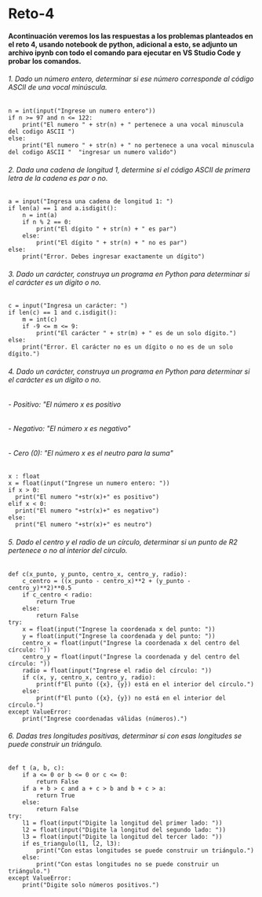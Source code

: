 # Reto-4

#### Acontinuación veremos los las respuestas a los problemas planteados en el reto 4, usando notebook de python, adicional a esto, se adjunto un archivo ipynb con todo el comando para ejecutar en VS Studio Code y probar los comandos.

###### 1. Dado un número entero, determinar si ese número corresponde al código ASCII de una vocal minúscula.

```
n = int(input("Ingrese un numero entero"))
if n >= 97 and n <= 122:
    print("El numero " + str(n) + " pertenece a una vocal minuscula del codigo ASCII ")
else:
    print("El numero " + str(n) + " no pertenece a una vocal minuscula del codigo ASCII "  "ingresar un numero valido")
```

###### 2. Dada una cadena de longitud 1, determine si el código ASCII de primera letra de la cadena es par o no.

```
a = input("Ingresa una cadena de longitud 1: ")
if len(a) == 1 and a.isdigit():
    n = int(a)
    if n % 2 == 0:
        print("El dígito " + str(n) + " es par")
    else:
        print("El dígito " + str(n) + " no es par")
else:
    print("Error. Debes ingresar exactamente un dígito") 
```

###### 3. Dado un carácter, construya un programa en Python para determinar si el carácter es un dígito o no.

```
c = input("Ingresa un carácter: ")
if len(c) == 1 and c.isdigit():
    m = int(c)
    if -9 <= m <= 9:
        print("El carácter " + str(m) + " es de un solo dígito.")
else:
    print("Error. El carácter no es un dígito o no es de un solo dígito.")
```

###### 4. Dado un carácter, construya un programa en Python para determinar si el carácter es un dígito o no. 
###### - Positivo: "El número x es positivo
###### - Negativo: "El número x es negativo"
###### - Cero (0): "El número x es el neutro para la suma"

```
x : float
x = float(input("Ingrese un numero entero: "))
if x > 0:
  print("El numero "+str(x)+" es positivo")
elif x < 0:
  print("El numero "+str(x)+" es negativo")
else:
  print("El numero "+str(x)+" es neutro")
```

###### 5. Dado el centro y el radio de un círculo, determinar si un punto de R2 pertenece o no al interior del círculo.

```
def c(x_punto, y_punto, centro_x, centro_y, radio):
    c_centro = ((x_punto - centro_x)**2 + (y_punto - centro_y)**2)**0.5
    if c_centro < radio:
        return True
    else:
        return False
try:
    x = float(input("Ingrese la coordenada x del punto: "))
    y = float(input("Ingrese la coordenada y del punto: "))
    centro_x = float(input("Ingrese la coordenada x del centro del círculo: "))
    centro_y = float(input("Ingrese la coordenada y del centro del círculo: "))
    radio = float(input("Ingrese el radio del círculo: "))
    if c(x, y, centro_x, centro_y, radio):
        print(f"El punto ({x}, {y}) está en el interior del círculo.")
    else:
        print(f"El punto ({x}, {y}) no está en el interior del círculo.")
except ValueError:
    print("Ingrese coordenadas válidas (números).")
```

###### 6. Dadas tres longitudes positivas, determinar si con esas longitudes se puede construir un triángulo.

```
def t (a, b, c):
    if a <= 0 or b <= 0 or c <= 0:
        return False
    if a + b > c and a + c > b and b + c > a:
        return True
    else:
        return False
try:
    l1 = float(input("Digite la longitud del primer lado: "))
    l2 = float(input("Digite la longitud del segundo lado: "))
    l3 = float(input("Digite la longitud del tercer lado: "))
    if es_triangulo(l1, l2, l3):
        print("Con estas longitudes se puede construir un triángulo.")
    else:
        print("Con estas longitudes no se puede construir un triángulo.")
except ValueError:
    print("Digite solo números positivos.")
```
